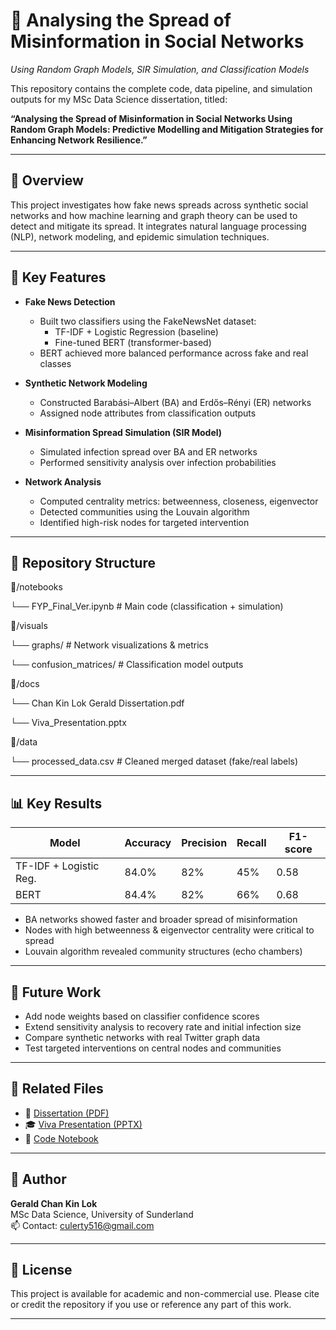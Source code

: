 # 📘 Analysing the Spread of Misinformation in Social Networks  
*Using Random Graph Models, SIR Simulation, and Classification Models*

This repository contains the complete code, data pipeline, and simulation outputs for my MSc Data Science dissertation, titled:

**“Analysing the Spread of Misinformation in Social Networks Using Random Graph Models: Predictive Modelling and Mitigation Strategies for Enhancing Network Resilience.”**

---

## 📌 Overview

This project investigates how fake news spreads across synthetic social networks and how machine learning and graph theory can be used to detect and mitigate its spread. It integrates natural language processing (NLP), network modeling, and epidemic simulation techniques.

---

## 🧠 Key Features

- **Fake News Detection**  
  - Built two classifiers using the FakeNewsNet dataset:
    - TF-IDF + Logistic Regression (baseline)
    - Fine-tuned BERT (transformer-based)
  - BERT achieved more balanced performance across fake and real classes

- **Synthetic Network Modeling**  
  - Constructed Barabási–Albert (BA) and Erdős–Rényi (ER) networks
  - Assigned node attributes from classification outputs

- **Misinformation Spread Simulation (SIR Model)**  
  - Simulated infection spread over BA and ER networks
  - Performed sensitivity analysis over infection probabilities

- **Network Analysis**  
  - Computed centrality metrics: betweenness, closeness, eigenvector
  - Detected communities using the Louvain algorithm
  - Identified high-risk nodes for targeted intervention

---

## 📂 Repository Structure

📁/notebooks

└── FYP_Final_Ver.ipynb # Main code (classification + simulation)

📁/visuals

└── graphs/ # Network visualizations & metrics

└── confusion_matrices/ # Classification model outputs

📁/docs

└── Chan Kin Lok Gerald Dissertation.pdf

└── Viva_Presentation.pptx

📁/data

└── processed_data.csv # Cleaned merged dataset (fake/real labels)


---

## 📊 Key Results

| Model                  | Accuracy | Precision | Recall | F1-score |
|------------------------|----------|-----------|--------|----------|
| TF-IDF + Logistic Reg. | 84.0%    | 82%       | 45%    | 0.58     |
| BERT                   | 84.4%    | 82%       | 66%    | 0.68     |

- BA networks showed faster and broader spread of misinformation  
- Nodes with high betweenness & eigenvector centrality were critical to spread  
- Louvain algorithm revealed community structures (echo chambers)

---

## 📌 Future Work

- Add node weights based on classifier confidence scores  
- Extend sensitivity analysis to recovery rate and initial infection size  
- Compare synthetic networks with real Twitter graph data  
- Test targeted interventions on central nodes and communities

---

## 📎 Related Files

- 📘 [Dissertation (PDF)](docs/Chan_Kin_Lok_Dissertation.pdf)  
- 🎓 [Viva Presentation (PPTX)](docs/Viva_Presentation.pptx)  
- 🧪 [Code Notebook](notebooks/FYP_Final_Ver.ipynb)

---

## 👤 Author

**Gerald Chan Kin Lok**  
MSc Data Science, University of Sunderland  
📫 Contact: culerty516@gmail.com

---

## 📄 License

This project is available for academic and non-commercial use. Please cite or credit the repository if you use or reference any part of this work.

---
